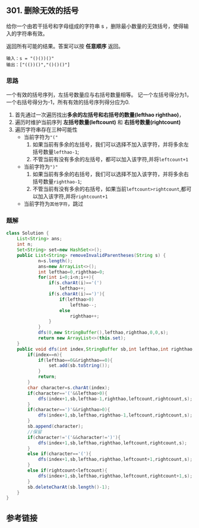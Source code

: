 ## 301. 删除无效的括号
 给你一个由若干括号和字母组成的字符串 s ，删除最小数量的无效括号，使得输入的字符串有效。

返回所有可能的结果。答案可以按 **任意顺序** 返回。
```
输入：s = "()())()"
输出：["(())()","()()()"]
```
### 思路
一个有效的括号序列，左括号数量应与右括号数量相等。 记一个左括号得分为1，一个右括号得分为-1，所有有效的括号序列得分应为0.
1. 首先通过一次遍历找出**多余的左括号和右括号的数量(lefthao righthao)**，
2. 遍历时维护当前序列 **左括号数量(leftcount)** 和 **右括号数量(rightcount)** 
3. 遍历字符串存在三种可能性
    * 当前字符为`"("`
      1. 如果当前有多余的左括号，我们可以选择不加入该字符，并将多余左括号数量`lefthao-1`;
      2. 不管当前有没有多余的左括号，都可以加入该字符,并将`leftcount+1`
    * 当前字符为`")"`
      1. 如果当前有多余的右括号，我们可以选择不加入该字符，并将多余右括号数量`righthao-1`;
      2. 不管当前有没有多余的右括号，如果当前`leftcount>rightcount`,都可以加入该字符,并将`rightcount+1`
    * 当前字符为`其他字符`，跳过
### 题解
```java
class Solution {
    List<String> ans;
    int n;
    Set<String> set=new HashSet<>();
    public List<String> removeInvalidParentheses(String s) {
            n=s.length();
            ans=new ArrayList<>();
            int lefthao=0,righthao=0;
            for(int i=0;i<n;i++){
                if(s.charAt(i)=='(')
                    lefthao++;
                if(s.charAt(i)==')'){
                    if(lefthao>0)
                        lefthao--;
                    else
                        righthao++;
                }
            }
            dfs(0,new StringBuffer(),lefthao,righthao,0,0,s);
            return new ArrayList<>(this.set);
    }
    public void dfs(int index,StringBuffer sb,int lefthao,int righthao,int leftcount,int rightcount,String s){
        if(index==n){
            if(lefthao==0&&righthao==0){
                set.add(sb.toString());
            }
            return;
        }
        char character=s.charAt(index);
        if(character=='('&&lefthao>0){
            dfs(index+1,sb,lefthao-1,righthao,leftcount,rightcount,s);
        }
        if(character==')'&&righthao>0){
            dfs(index+1,sb,lefthao,righthao-1,leftcount,rightcount,s);
        }
        sb.append(character);
        //保留
        if(character!='('&&character!=')'){
            dfs(index+1,sb,lefthao,righthao,leftcount,rightcount,s);
        }
        else if(character=='('){
            dfs(index+1,sb,lefthao,righthao,leftcount+1,rightcount,s);
        }
        else if(rightcount<leftcount){
            dfs(index+1,sb,lefthao,righthao,leftcount,rightcount+1,s);
        }
        sb.deleteCharAt(sb.length()-1);
    }
}
```
## 参考链接